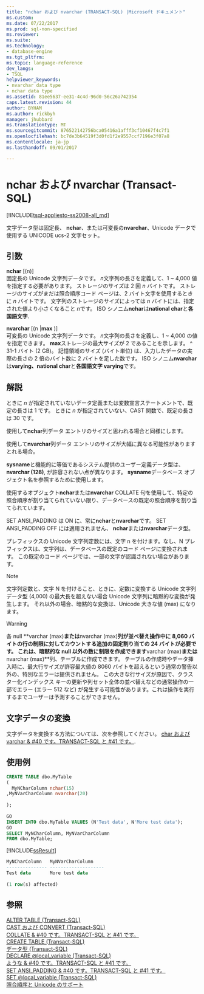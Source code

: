 ```yaml
---
title: "nchar および nvarchar (TRANSACT-SQL) |Microsoft ドキュメント"
ms.custom: 
ms.date: 07/22/2017
ms.prod: sql-non-specified
ms.reviewer: 
ms.suite: 
ms.technology:
- database-engine
ms.tgt_pltfrm: 
ms.topic: language-reference
dev_langs:
- TSQL
helpviewer_keywords:
- nvarchar data type
- nchar data type
ms.assetid: 81ee5637-ee31-4c4d-96d0-56c26a742354
caps.latest.revision: 44
author: BYHAM
ms.author: rickbyh
manager: jhubbard
ms.translationtype: MT
ms.sourcegitcommit: 876522142756bca05416a1afff3cf10467f4c7f1
ms.openlocfilehash: bc7de3b64519f3d0fd1f2e9557ccf7196e3f07a8
ms.contentlocale: ja-jp
ms.lasthandoff: 09/01/2017

---
```

# <a name="nchar-and-nvarchar-transact-sql"></a>nchar および nvarchar (Transact-SQL)
[!INCLUDE[tsql-appliesto-ss2008-all_md](../../includes/tsql-appliesto-ss2008-all-md.md)]

文字データ型は固定長、 **nchar**、または可変長の**nvarchar**、Unicode データで使用する UNICODE ucs-2 文字セット。
  
## <a name="arguments"></a>引数  
**nchar** [(n)]  
固定長の Unicode 文字列データです。 *n*文字列の長さを定義して、1 ~ 4,000 値を指定する必要があります。 ストレージのサイズは 2 回 *n* バイトです。 ストレージのサイズがまだは照合順序コード ページは、2 バイト文字を使用するときに *n* バイトです。 文字列のストレージのサイズによっては *n* バイトには、指定された値より小さくなること *n*です。 ISO シノニム**nchar**は**national char**と**各国語文字**.
  
**nvarchar** [(n |**max** )]  
可変長の Unicode 文字列データです。 *n*文字列の長さを定義し、1 ~ 4,000 の値を指定できます。 **max**ストレージの最大サイズが 2 であることを示します。 ^ 31-1 バイト (2 GB)。 記憶領域のサイズ (バイト単位) は、入力したデータの実際の長さの 2 倍のバイト数に 2 バイトを足した数です。 ISO シノニム**nvarchar**は**varying、national char**と**各国語文字 varying**です。
  
## <a name="remarks"></a>解説  
ときに *n* が指定されていないデータ定義または変数宣言ステートメントで、既定の長さは 1 です。 ときに *n* が指定されていない、CAST 関数で、既定の長さは 30 です。
  
使用して**nchar**列データ エントリのサイズと思われる場合と同様にします。
  
使用して**nvarchar**列データ エントリのサイズが大幅に異なる可能性がありますとれる場合。
  
**sysname**と機能的に等価であるシステム提供のユーザー定義データ型は、 **nvarchar (128)**, が許容されない点が異なります。 **sysname**データベース オブジェクト名を参照するために使用します。
  
使用するオブジェクト**nchar**または**nvarchar** COLLATE 句を使用して、特定の照合順序が割り当てられていない限り、データベースの既定の照合順序を割り当てられています。
  
SET ANSI_PADDING は ON に、常に**nchar**と**nvarchar**です。 SET ANSI_PADDING OFF には適用されません、 **nchar**または**nvarchar**データ型。
  
プレフィックスの Unicode 文字列定数には、文字 n を付けます。なし、N プレフィックスは、文字列は、データベースの既定のコード ページに変換されます。 この既定のコード ページでは、一部の文字が認識されない場合があります。
 
> [!NOTE]  
>  文字列定数と、文字 N を付けること、ときに、定数に変換する Unicode 文字列データ型 (4,000) の最大長を超えない場合 Unicode 文字列に暗黙的な変換が発生します。 それ以外の場合、暗黙的な変換は、Unicode 大きな値 (max) になります。
  
> [!WARNING]  
>  各 null **varchar (max)**または**nvarchar (max)**列が並べ替え操作中に 8,060 バイトの行の制限に対してカウントする追加の固定割り当ての 24 バイトが必要です。 これは、暗黙的な null 以外の数に制限を作成できます**varchar (max)**または**nvarchar (max)**列、テーブルに作成できます。 テーブルの作成時やデータ挿入時に、最大行サイズが許容最大値の 8060 バイトを超えるという通常の警告以外の、特別なエラーは提供されません。 この大きな行サイズが原因で、クラスター化インデックス キーの更新や列セット全体の並べ替えなどの通常操作の一部でエラー (エラー 512 など) が発生する可能性があります。これは操作を実行するまでユーザーは予測することができません。  
  
## <a name="converting-character-data"></a>文字データの変換  
文字データを変換する方法については、次を参照してください。 [char および varchar & #40 です。TRANSACT-SQL と #41 です。](../../t-sql/data-types/char-and-varchar-transact-sql.md).
  
## <a name="examples"></a>使用例  
  
```sql
CREATE TABLE dbo.MyTable  
(  
  MyNCharColumn nchar(15)  
,MyNVarCharColumn nvarchar(20)
  
);  
  
GO  
INSERT INTO dbo.MyTable VALUES (N'Test data', N'More test data');  
GO  
SELECT MyNCharColumn, MyNVarCharColumn  
FROM dbo.MyTable;  
```  
  
[!INCLUDE[ssResult](../../includes/ssresult-md.md)]
  
```sql
MyNCharColumn   MyNVarCharColumn  
--------------- --------------------  
Test data       More test data  
  
(1 row(s) affected)  
```  
  
## <a name="see-also"></a>参照
[ALTER TABLE &#40;Transact-SQL&#41;](../../t-sql/statements/alter-table-transact-sql.md)  
[CAST および CONVERT &#40;Transact-SQL&#41;](../../t-sql/functions/cast-and-convert-transact-sql.md)  
[COLLATE & #40 です。TRANSACT-SQL と #41 です。](http://msdn.microsoft.com/library/4ba6b7d8-114a-4f4e-bb38-fe5697add4e9)  
[CREATE TABLE &#40;Transact-SQL&#41;](../../t-sql/statements/create-table-transact-sql.md)  
[データ型 &#40;Transact-SQL&#41;](../../t-sql/data-types/data-types-transact-sql.md)  
[DECLARE @local_variable &#40;Transact-SQL&#41;](../../t-sql/language-elements/declare-local-variable-transact-sql.md)  
[ような & #40 です。TRANSACT-SQL と #41 です。](../../t-sql/language-elements/like-transact-sql.md)  
[SET ANSI_PADDING & #40 です。TRANSACT-SQL と #41 です。](../../t-sql/statements/set-ansi-padding-transact-sql.md)  
[SET @local_variable &#40;Transact-SQL&#41;](../../t-sql/language-elements/set-local-variable-transact-sql.md)  
[照合順序と Unicode のサポート](../../relational-databases/collations/collation-and-unicode-support.md)
  
  

